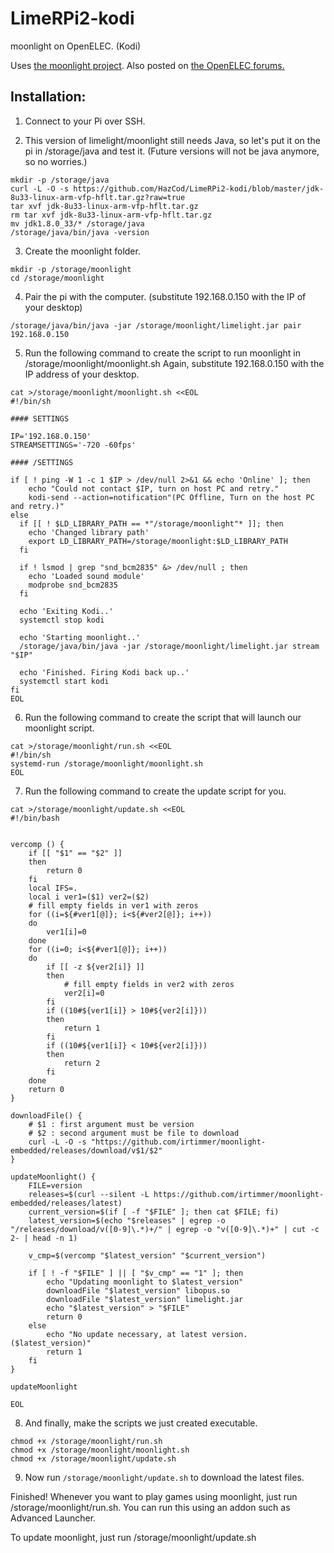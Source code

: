 # LimeRPi2-kodi
moonlight on OpenELEC. (Kodi)

Uses [the moonlight project](https://github.com/irtimmer/moonlight-embedded).
Also posted on [the OpenELEC forums.](http://openelec.tv/forum/12-guides-tips-and-tricks/76298-how-to-setup-moonlight-on-the-raspberry-pi#137002)

Installation:
--------------
1. Connect to your Pi over SSH.

2. This version of limelight/moonlight still needs Java, so let's put it on the pi in /storage/java and test it. (Future versions will not be java anymore, so no worries.)
```
mkdir -p /storage/java
curl -L -O -s https://github.com/HazCod/LimeRPi2-kodi/blob/master/jdk-8u33-linux-arm-vfp-hflt.tar.gz?raw=true
tar xvf jdk-8u33-linux-arm-vfp-hflt.tar.gz
rm tar xvf jdk-8u33-linux-arm-vfp-hflt.tar.gz
mv jdk1.8.0_33/* /storage/java
/storage/java/bin/java -version
```

3. Create the moonlight folder.
```
mkdir -p /storage/moonlight
cd /storage/moonlight
```

4. Pair the pi with the computer. (substitute 192.168.0.150 with the IP of your desktop)
```
/storage/java/bin/java -jar /storage/moonlight/limelight.jar pair 192.168.0.150
```

5. Run the following command to create the script to run moonlight in /storage/moonlight/moonlight.sh
Again, substitute 192.168.0.150 with the IP address of your desktop.
```
cat >/storage/moonlight/moonlight.sh <<EOL
#!/bin/sh

#### SETTINGS

IP='192.168.0.150'
STREAMSETTINGS='-720 -60fps'

#### /SETTINGS

if [ ! ping -W 1 -c 1 $IP > /dev/null 2>&1 && echo 'Online' ]; then
    echo "Could not contact $IP, turn on host PC and retry."
    kodi-send --action=notification"(PC Offline, Turn on the host PC and retry.)"
else
  if [[ ! $LD_LIBRARY_PATH == *"/storage/moonlight"* ]]; then
    echo 'Changed library path'
    export LD_LIBRARY_PATH=/storage/moonlight:$LD_LIBRARY_PATH
  fi
  
  if ! lsmod | grep "snd_bcm2835" &> /dev/null ; then
    echo 'Loaded sound module'
    modprobe snd_bcm2835
  fi
  
  echo 'Exiting Kodi..'
  systemctl stop kodi
  
  echo 'Starting moonlight..'
  /storage/java/bin/java -jar /storage/moonlight/limelight.jar stream "$IP"
  
  echo 'Finished. Firing Kodi back up..'
  systemctl start kodi
fi
EOL
```


6. Run the following command to create the script that will launch our moonlight script.
```
cat >/storage/moonlight/run.sh <<EOL
#!/bin/sh
systemd-run /storage/moonlight/moonlight.sh
EOL
```

7. Run the following command to create the update script for you.
```
cat >/storage/moonlight/update.sh <<EOL
#!/bin/bash


vercomp () {
    if [[ "$1" == "$2" ]]
    then
        return 0
    fi
    local IFS=.
    local i ver1=($1) ver2=($2)
    # fill empty fields in ver1 with zeros
    for ((i=${#ver1[@]}; i<${#ver2[@]}; i++))
    do
        ver1[i]=0
    done
    for ((i=0; i<${#ver1[@]}; i++))
    do
        if [[ -z ${ver2[i]} ]]
        then
            # fill empty fields in ver2 with zeros
            ver2[i]=0
        fi
        if ((10#${ver1[i]} > 10#${ver2[i]}))
        then
            return 1
        fi
        if ((10#${ver1[i]} < 10#${ver2[i]}))
        then
            return 2
        fi
    done
    return 0
}

downloadFile() {
    # $1 : first argument must be version
    # $2 : second argument must be file to download
    curl -L -O -s "https://github.com/irtimmer/moonlight-embedded/releases/download/v$1/$2"
}

updateMoonlight() {
    FILE=version
    releases=$(curl --silent -L https://github.com/irtimmer/moonlight-embedded/releases/latest)
    current_version=$(if [ -f "$FILE" ]; then cat $FILE; fi)
    latest_version=$(echo "$releases" | egrep -o "/releases/download/v([0-9]\.*)+/" | egrep -o "v([0-9]\.*)+" | cut -c 2- | head -n 1)

    v_cmp=$(vercomp "$latest_version" "$current_version")

    if [ ! -f "$FILE" ] || [ "$v_cmp" == "1" ]; then
        echo "Updating moonlight to $latest_version"
        downloadFile "$latest_version" libopus.so
        downloadFile "$latest_version" limelight.jar
        echo "$latest_version" > "$FILE"
        return 0
    else
        echo "No update necessary, at latest version. ($latest_version)"
        return 1
    fi
}

updateMoonlight

EOL
```

8. And finally, make the scripts we just created executable.
```
chmod +x /storage/moonlight/run.sh
chmod +x /storage/moonlight/moonlight.sh
chmod +x /storage/moonlight/update.sh
```
9. Now run `/storage/moonlight/update.sh` to download the latest files.

Finished! Whenever you want to play games using moonlight, just run /storage/moonlight/run.sh.
You can run this using an addon such as Advanced Launcher.

To update moonlight, just run /storage/moonlight/update.sh
